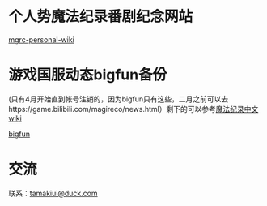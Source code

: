 # 个人势魔法纪录番剧纪念网站
[mgrc-personal-wiki](https://saturday-morning.github.io/mgrc-personal-wiki/magireco.html)

# 游戏国服动态bigfun备份
(只有4月开始直到帐号注销的，因为bigfun只有这些，二月之前可以去https://game.bilibili.com/magireco/news.html）剩下的可以参考[魔法纪录中文wiki](https://game.bilibili.com/magireco/news.html)

[bigfun](https://saturday-morning.github.io/mgrc-personal-wiki/%E5%9B%BD%E6%9C%8D%E5%8A%A8%E6%80%81bigfunbackup/)

# 交流
联系：tamakiui@duck.com

